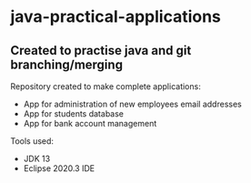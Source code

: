 # java-practical-applications
## Created to practise java and git branching/merging

Repository created to make complete applications:
- App for administration of new employees email addresses
- App for students database
- App for bank account management

Tools used:
- JDK 13
- Eclipse 2020.3 IDE
